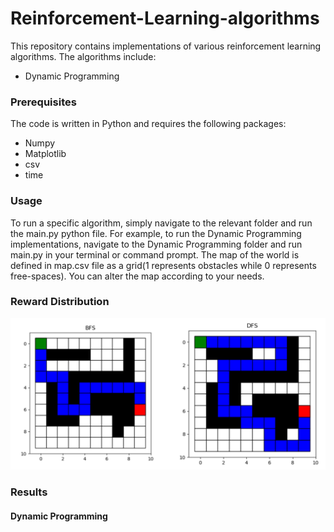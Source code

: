 # Reinforcement-Learning-algorithms

This repository contains implementations of various reinforcement learning algorithms. The algorithms include:
- Dynamic Programming

### Prerequisites
The code is written in Python and requires the following packages:
- Numpy
- Matplotlib
- csv
- time

### Usage
To run a specific algorithm, simply navigate to the relevant folder and run the main.py python file. For example, to run the Dynamic Programming implementations, navigate to the Dynamic Programming folder and run main.py in your terminal or command prompt. The map of the world is defined in map.csv file as a grid(1 represents obstacles while 0 represents free-spaces). You can alter the map according to your needs.

### Reward Distribution
![alt text](https://github.com/mayankbansal82/Classical-Motion-Planning-Algorithms/blob/main/images/BFSDFS1.png)

### Results

#### Dynamic Programming
 


